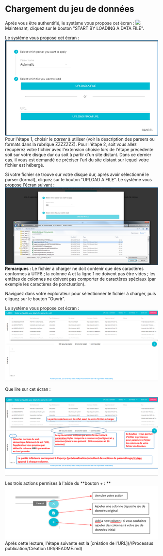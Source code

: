 # Chargement du jeu de données

Après vous être authentifié, le système vous propose cet écran  : ![](/assets/écranacceuil.png)Maintenant, cliquez sur le bouton "START BY LOADING A DATA FILE".

Le système vous propose cet écran : ![](/assets/écranchargementdonnées2.png)Pour l'étape 1, choisir le _parser_ à utiliser \(voir la description des parsers ou formats dans la rubrique ZZZZZZZ\). Pour l'étape 2, soit vous allez récupérez votre fichier avec l'extension choisie lors de l'étape précédente soit sur votre disque dur ou soit à partir d'un site distant. Dans ce dernier cas, il vous est demandé de préciser l'url du site distant sur lequel votre fichier est hébergé.

Si votre fichier se trouve sur votre disque dur, après avoir sélectionné le parser \(format\), cliquez sur le bouton "UPLOAD A FILE". Le système vous propose l'écran suivant : ![](/assets/écranchargementdonnées3.png)**Remarques** : Le fichier à charger ne doit contenir que des caractères conformes à UTF8 ; la colonne A et la ligne 1 ne doivent pas être vides ; les entêtes de colonnes ne doivent pas comporter de caractères spéciaux \(par exemple les caractères de ponctuation\).

Naviguez dans votre explorateur pour sélectionner le fichier à charger, puis cliquez sur le bouton "Ouvrir".

Le système vous propose cet écran :![](/assets/écranchargementdonnées4.png)

Que lire sur cet écran :

![](/assets/écranchargementdonnées5.png)

Les trois actions permises à l'aide du **bouton + : **![](/assets/écranchargementdonnées6.png)Après cette lecture, l'étape suivante est la [création de l'URI.](//Processus publication/Création URI/README.md)

